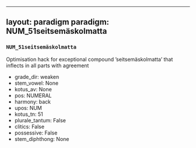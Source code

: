 
---
layout: paradigm
paradigm: NUM_51seitsemäskolmatta
---
### ` NUM_51seitsemäskolmatta `

Optimisation hack for exceptional compound ’seitsemäskolmatta’ that inflects in all parts with agreement
* grade_dir: weaken
* stem_vowel: None
* kotus_av: None
* pos: NUMERAL
* harmony: back
* upos: NUM
* kotus_tn: 51
* plurale_tantum: False
* clitics: False
* possessive: False
* stem_diphthong: None
